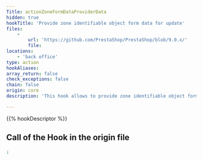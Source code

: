 ```yaml
---
Title: actionZoneFormDataProviderData
hidden: true
hookTitle: 'Provide zone identifiable object form data for update'
files:
    -
        url: 'https://github.com/PrestaShop/PrestaShop/blob/9.0.x/'
        file: 
locations:
    - 'back office'
type: action
hookAliases: 
array_return: false
check_exceptions: false
chain: false
origin: core
description: 'This hook allows to provide zone identifiable object form data which will prefill the form in update/edition page'

---
```


{{% hookDescriptor %}}

## Call of the Hook in the origin file

```php
;
```
